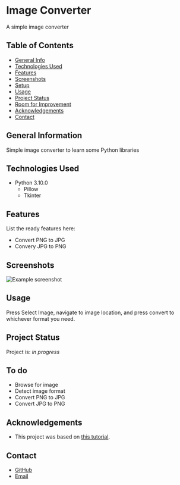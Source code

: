 # Image Converter

  A simple image converter

## Table of Contents

* [General Info](#general-information)
* [Technologies Used](#technologies-used)
* [Features](#features)
* [Screenshots](#screenshots)
* [Setup](#setup)
* [Usage](#usage)
* [Project Status](#project-status)
* [Room for Improvement](#room-for-improvement)
* [Acknowledgements](#acknowledgements)
* [Contact](#contact)

## General Information

  Simple image converter to learn some Python libraries

## Technologies Used

* Python 3.10.0
  * Pillow
  * Tkinter

## Features

List the ready features here:

* Convert PNG to JPG
* Convery JPG to PNG

## Screenshots

![Example screenshot](./img/)

## Usage

Press Select Image, navigate to image location, and press convert to whichever format you need.

## Project Status

Project is: _in progress_

## To do

* Browse for image
* Detect image format
* Convert PNG to JPG
* Convert JPG to PNG

## Acknowledgements

* This project was based on [this tutorial](https://thecleverprogrammer.com/2020/12/02/image-converter-gui-with-python/).

## Contact

* [GitHub](https://github.com/Assentt)
* [Email](mailto:tubbeethan@gmail.com)
